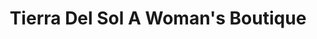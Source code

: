 ---
title: "Tierra Del Sol A Woman's Boutique"
url: /grants-pass/tierra-del-sol-a-womans-boutique/
shop: Kleidung
---